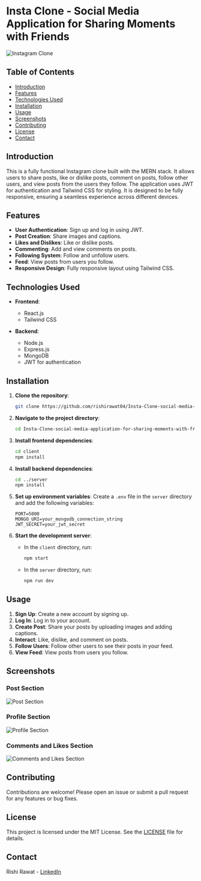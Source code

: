 # Insta Clone - Social Media Application for Sharing Moments with Friends

![Instagram Clone](https://github.com/rishirawat04/Insta-Clone-Social-media-application-for-sharing-moments-with-friends/blob/main/client/public/InstaProfile.png)

## Table of Contents

- [Introduction](#introduction)
- [Features](#features)
- [Technologies Used](#technologies-used)
- [Installation](#installation)
- [Usage](#usage)
- [Screenshots](#screenshots)
- [Contributing](#contributing)
- [License](#license)
- [Contact](#contact)

## Introduction

This is a fully functional Instagram clone built with the MERN stack. It allows users to share posts, like or dislike posts, comment on posts, follow other users, and view posts from the users they follow. The application uses JWT for authentication and Tailwind CSS for styling. It is designed to be fully responsive, ensuring a seamless experience across different devices.

## Features

- **User Authentication**: Sign up and log in using JWT.
- **Post Creation**: Share images and captions.
- **Likes and Dislikes**: Like or dislike posts.
- **Commenting**: Add and view comments on posts.
- **Following System**: Follow and unfollow users.
- **Feed**: View posts from users you follow.
- **Responsive Design**: Fully responsive layout using Tailwind CSS.

## Technologies Used

- **Frontend**:
  - React.js
  - Tailwind CSS

- **Backend**:
  - Node.js
  - Express.js
  - MongoDB
  - JWT for authentication

## Installation

1. **Clone the repository**:
    ```sh
    git clone https://github.com/rishirawat04/Insta-Clone-social-media-application-for-sharing-moments-with-friends-.git
    ```

2. **Navigate to the project directory**:
    ```sh
    cd Insta-Clone-social-media-application-for-sharing-moments-with-friends-
    ```

3. **Install frontend dependencies**:
    ```sh
    cd client
    npm install
    ```

4. **Install backend dependencies**:
    ```sh
    cd ../server
    npm install
    ```

5. **Set up environment variables**:
    Create a `.env` file in the `server` directory and add the following variables:
    ```env
    PORT=5000
    MONGO_URI=your_mongodb_connection_string
    JWT_SECRET=your_jwt_secret
    ```

6. **Start the development server**:
    - In the `client` directory, run:
      ```sh
      npm start
      ```
    - In the `server` directory, run:
      ```sh
      npm run dev
      ```

## Usage

1. **Sign Up**: Create a new account by signing up.
2. **Log In**: Log in to your account.
3. **Create Post**: Share your posts by uploading images and adding captions.
4. **Interact**: Like, dislike, and comment on posts.
5. **Follow Users**: Follow other users to see their posts in your feed.
6. **View Feed**: View posts from users you follow.

## Screenshots

### Post Section
![Post Section](https://github.com/rishirawat04/Insta-Clone-Social-media-application-for-sharing-moments-with-friends/blob/main/client/public/instaPost.png)

### Profile Section
![Profile Section](https://github.com/rishirawat04/Insta-Clone-Social-media-application-for-sharing-moments-with-friends/blob/main/client/public/InstaProfile.png)

### Comments and Likes Section
![Comments and Likes Section](https://github.com/rishirawat04/Insta-Clone-Social-media-application-for-sharing-moments-with-friends/blob/main/client/public/InstaComment.png)

## Contributing

Contributions are welcome! Please open an issue or submit a pull request for any features or bug fixes.

## License

This project is licensed under the MIT License. See the [LICENSE](LICENSE) file for details.

## Contact

Rishi Rawat - [LinkedIn](https://www.linkedin.com/in/rishi-rawat-a6632a251/)
